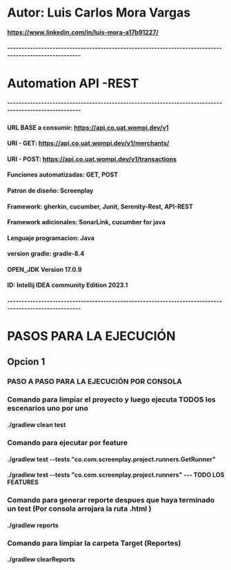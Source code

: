 # Autor: Luis Carlos Mora Vargas
#### https://www.linkedin.com/in/luis-mora-a17b91227/
##### ------------------------------------------------------------------------------------------------------
# Automation API -REST 
##### ------------------------------------------------------------------------------------------------------

#### URL BASE a consumir: https://api.co.uat.wompi.dev/v1
#### URI - GET: https://api.co.uat.wompi.dev/v1/merchants/
#### URI - POST: https://api.co.uat.wompi.dev/v1/transactions

#### Funciones automatizadas: GET, POST
#### Patron de diseño: Screenplay
#### Framework: gherkin, cucumber, Junit, Serenity-Rest, API-REST
#### Framework adicionales: SonarLink, cucumber for java
#### Lenguaje programacion: Java
#### version gradle: gradle-8.4
#### OPEN_JDK Version 17.0.9
#### ID: Intellij IDEA community Edition 2023.1
##### ------------------------------------------------------------------------------------------------------


# PASOS PARA LA EJECUCIÓN

## Opcion 1
### PASO A PASO PARA LA EJECUCIÓN POR CONSOLA

### Comando para limpiar el proyecto y luego ejecuta TODOS los escenarios uno por uno
#### ./gradlew clean test

### Comando para ejecutar por feature
#### ./gradlew test --tests "co.com.screenplay.project.runners.GetRunner"
#### ./gradlew test --tests "co.com.screenplay.project.runners" --- TODO LOS FEATURES

### Comando para generar reporte despues que haya terminado un test (Por consola arrojara la ruta .html )
#### ./gradlew reports

### Comando para limpiar la carpeta Target (Reportes)
#### ./gradlew clearReports
